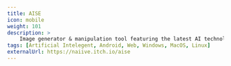 ```yaml
---
title: AISE
icon: mobile
weight: 101
description: >
    Image generator & manipulation tool featuring the latest AI technology.
tags: [Artificial Intelegent, Android, Web, Windows, MacOS, Linux]
externalUrl: https://naiive.itch.io/aise
---
```


